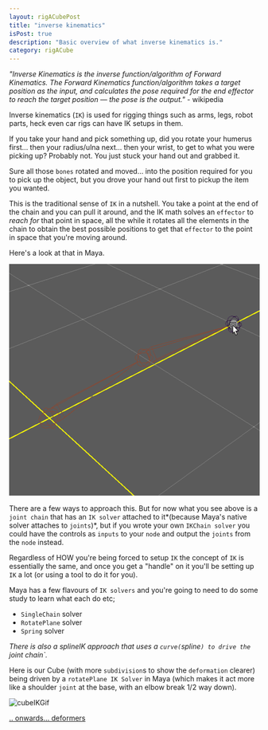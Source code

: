 ```yaml
---
layout: rigACubePost
title: "inverse kinematics"
isPost: true
description: "Basic overview of what inverse kinematics is."
category: rigACube
---
```


*"Inverse Kinematics is the inverse function/algorithm of Forward Kinematics. 
The Forward Kinematics function/algorithm takes a target position as the 
input, and calculates the pose required for the end effector to reach the
target position — the pose is the output."* - wikipedia

Inverse kinematics (`IK`) is used for rigging things such as arms, legs, robot parts,
heck even car rigs can have IK setups in them.

If you take your hand and pick something up, did you rotate your humerus
first... then your radius/ulna next... then your wrist, to get to what you were
picking up? Probably not. You just stuck your hand out and grabbed it.

Sure all those `bones` rotated and moved... into the position required for you
to pick up the object, but you drove your hand out first to pickup the item 
you wanted. 

This is the traditional sense of `IK` in a nutshell. You take a point at the 
end of the chain and you can pull it around, and the IK math solves an `effector`
to *reach for* that point in space, all the while it rotates all the elements 
in the chain to obtain the best possible positions to get that `effector` 
to the point in space that you're moving around.

Here's a look at that in Maya.

<img src="/assets/examples/ikDemo.gif" width="538" height="465" alt="ikDemoGif">

There are a few ways to approach this. But for now what you see above is
a `joint chain` that has an `IK solver` attached to it*(because Maya's native
solver attaches to `joints`)*, but if you wrote your own `IKChain solver` you could
have the controls as `inputs` to your `node` and output the `joints` from the `node`
instead.

Regardless of HOW you're being forced to setup `IK` the concept of `IK` is 
essentially the same, and once you get a "handle" on it you'll be setting
up `IK` a lot (or using a tool to do it for you).

Maya has a few flavours of `IK solvers` and you're going to need to do
some study to learn what each do etc;

- `SingleChain` solver
- `RotatePlane` solver 
- `Spring` solver

*There is also a splineIK approach that uses a `curve(`spline`) to drive the `joint chain`.*

Here is our Cube (with more `subdivision`s to show the `deformation` clearer)
being driven by a `rotatePlane IK Solver` in Maya (which makes it act more 
like a shoulder `joint` at the base, with an elbow break 1/2 way down).

<img src="/assets/examples/ikCube.gif" width="538" height="465" alt="cubeIKGif">

[.. onwards... deformers](2019-09-16-deformers.md)
